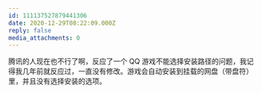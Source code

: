```yaml
---
id: 111137527879441306
date: 2020-12-29T08:22:09.000Z
reply: false
media_attachments: 0
---
```


腾讯的人现在也不行了啊，反应了一个 QQ 游戏不能选择安装路径的问题，我记得我几年前就反应过，一直没有修改。游戏会自动安装到挂载的网盘（带盘符）里，并且没有选择安装的选项。

